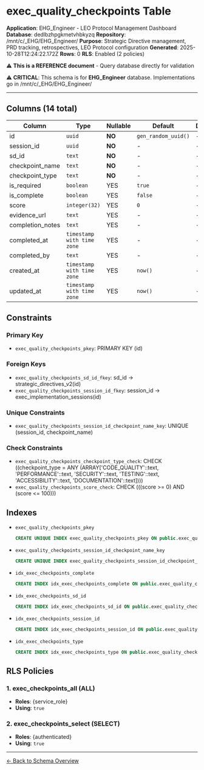 # exec_quality_checkpoints Table

**Application**: EHG_Engineer - LEO Protocol Management Dashboard
**Database**: dedlbzhpgkmetvhbkyzq
**Repository**: /mnt/c/_EHG/EHG_Engineer/
**Purpose**: Strategic Directive management, PRD tracking, retrospectives, LEO Protocol configuration
**Generated**: 2025-10-28T12:24:22.172Z
**Rows**: 0
**RLS**: Enabled (2 policies)

⚠️ **This is a REFERENCE document** - Query database directly for validation

⚠️ **CRITICAL**: This schema is for **EHG_Engineer** database. Implementations go in /mnt/c/_EHG/EHG_Engineer/

---

## Columns (14 total)

| Column | Type | Nullable | Default | Description |
|--------|------|----------|---------|-------------|
| id | `uuid` | **NO** | `gen_random_uuid()` | - |
| session_id | `uuid` | **NO** | - | - |
| sd_id | `text` | **NO** | - | - |
| checkpoint_name | `text` | **NO** | - | - |
| checkpoint_type | `text` | **NO** | - | - |
| is_required | `boolean` | YES | `true` | - |
| is_complete | `boolean` | YES | `false` | - |
| score | `integer(32)` | YES | `0` | - |
| evidence_url | `text` | YES | - | - |
| completion_notes | `text` | YES | - | - |
| completed_at | `timestamp with time zone` | YES | - | - |
| completed_by | `text` | YES | - | - |
| created_at | `timestamp with time zone` | YES | `now()` | - |
| updated_at | `timestamp with time zone` | YES | `now()` | - |

## Constraints

### Primary Key
- `exec_quality_checkpoints_pkey`: PRIMARY KEY (id)

### Foreign Keys
- `exec_quality_checkpoints_sd_id_fkey`: sd_id → strategic_directives_v2(id)
- `exec_quality_checkpoints_session_id_fkey`: session_id → exec_implementation_sessions(id)

### Unique Constraints
- `exec_quality_checkpoints_session_id_checkpoint_name_key`: UNIQUE (session_id, checkpoint_name)

### Check Constraints
- `exec_quality_checkpoints_checkpoint_type_check`: CHECK ((checkpoint_type = ANY (ARRAY['CODE_QUALITY'::text, 'PERFORMANCE'::text, 'SECURITY'::text, 'TESTING'::text, 'ACCESSIBILITY'::text, 'DOCUMENTATION'::text])))
- `exec_quality_checkpoints_score_check`: CHECK (((score >= 0) AND (score <= 100)))

## Indexes

- `exec_quality_checkpoints_pkey`
  ```sql
  CREATE UNIQUE INDEX exec_quality_checkpoints_pkey ON public.exec_quality_checkpoints USING btree (id)
  ```
- `exec_quality_checkpoints_session_id_checkpoint_name_key`
  ```sql
  CREATE UNIQUE INDEX exec_quality_checkpoints_session_id_checkpoint_name_key ON public.exec_quality_checkpoints USING btree (session_id, checkpoint_name)
  ```
- `idx_exec_checkpoints_complete`
  ```sql
  CREATE INDEX idx_exec_checkpoints_complete ON public.exec_quality_checkpoints USING btree (is_complete)
  ```
- `idx_exec_checkpoints_sd_id`
  ```sql
  CREATE INDEX idx_exec_checkpoints_sd_id ON public.exec_quality_checkpoints USING btree (sd_id)
  ```
- `idx_exec_checkpoints_session_id`
  ```sql
  CREATE INDEX idx_exec_checkpoints_session_id ON public.exec_quality_checkpoints USING btree (session_id)
  ```
- `idx_exec_checkpoints_type`
  ```sql
  CREATE INDEX idx_exec_checkpoints_type ON public.exec_quality_checkpoints USING btree (checkpoint_type)
  ```

## RLS Policies

### 1. exec_checkpoints_all (ALL)

- **Roles**: {service_role}
- **Using**: `true`

### 2. exec_checkpoints_select (SELECT)

- **Roles**: {authenticated}
- **Using**: `true`

---

[← Back to Schema Overview](../database-schema-overview.md)
